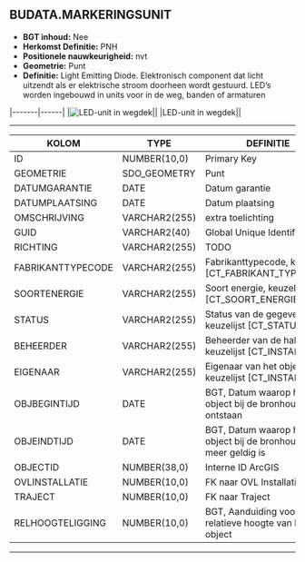 ﻿## BUDATA.MARKERINGSUNIT


* __BGT inhoud:__ Nee
* __Herkomst Definitie:__ PNH
* __Positionele nauwkeurigheid:__ nvt
* __Geometrie:__ Punt
* __Definitie:__ Light Emitting Diode. Elektronisch component dat licht uitzendt als er elektrische stroom doorheen wordt gestuurd. LED’s worden ingebouwd in units voor in de weg, banden of armaturen


|-------|------|
|![LED-unit in wegdek](objectbladen\4_Ovl_Vri\markeringsunit.png)||
|LED-unit in wegdek||

***


|KOLOM                           	|TYPE          	|DEFINITIE|
|------                          	|----          	|-----    |
|ID                              	|NUMBER(10,0)  	|Primary Key|
|GEOMETRIE                       	|SDO_GEOMETRY  	|Punt|
|DATUMGARANTIE                   	|DATE          	|Datum garantie|
|DATUMPLAATSING                  	|DATE          	|Datum plaatsing|
|OMSCHRIJVING                    	|VARCHAR2(255) 	|extra toelichting|
|GUID                            	|VARCHAR2(40)  	|Global Unique Identifier|
|RICHTING                        	|VARCHAR2(255) 	|TODO|
|FABRIKANTTYPECODE               	|VARCHAR2(255) 	|Fabrikanttypecode, keuzelijst [CT_FABRIKANT_TYPECODE]|
|SOORTENERGIE                    	|VARCHAR2(255) 	|Soort energie, keuzelijst [CT_SOORT_ENERGIE]|
|STATUS                          	|VARCHAR2(255) 	|Status van de gegevens, keuzelijst [CT_STATUS]|
|BEHEERDER                       	|VARCHAR2(255) 	|Beheerder van de halte, keuzelijst [CT_INSTANTIE]|
|EIGENAAR                        	|VARCHAR2(255) 	|Eigenaar van het object, keuzelijst [CT_INSTANTIE]|
|OBJBEGINTIJD                    	|DATE          	|BGT, Datum waarop het object bij de bronhouder is ontstaan|
|OBJEINDTIJD                     	|DATE          	|BGT, Datum waarop het object bij de bronhouder niet meer geldig is|
|OBJECTID                        	|NUMBER(38,0)   |Interne ID ArcGIS|
|OVLINSTALLATIE						|NUMBER(10,0)	|FK naar OVL Installatie|
|TRAJECT							|NUMBER(10,0)	|FK naar Traject|
|RELHOOGTELIGGING                	|NUMBER(10,0)  	|BGT, Aanduiding voor de relatieve hoogte van het object|
***
